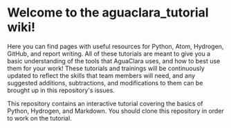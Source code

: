 # Welcome to the aguaclara_tutorial wiki!
Here you can find pages with useful resources for Python, Atom, Hydrogen, GitHub, and report writing. All of these tutorials are meant to give you a basic understanding of the tools that AguaClara uses, and how to best use them for your work! These tutorials and trainings will be continuously updated to reflect the skills that team members will need, and any suggested additions, subtractions, and modifications to them can be brought up in this repository's issues.

This repository contains an interactive tutorial covering the basics of Python, Hydrogen, and Markdown. You should clone this repository in order to work on the tutorial.
